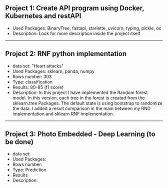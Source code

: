 
## Project 1: Create API program using Docker, Kubernetes and restAPI
* Used Packages: BinaryTree, fastapi, starlette, uvicorn, typing, pickle, os
* Description: Look for more description inside the project itself

---

## Project 2: RNF python implementation
* data set: "Heart attacks"
* Used Packages: sklearn, panda, numpy
* Rows number: 303
* Type: classification 
* Results: 80-85 (f1 score)
* Description: In this project I have implemented the Random forest model. 
  In this version, each tree in the forest is created from the sklearn.tree Packages.
  The default state is using bootstrap to randomize the data.
  I added a result comparison in the main between my RND implementation and sklearn RNF implementation.
  
---

## Project 3: Photo Embedded - Deep Learning (to be done)
* data set:
* Used Packages:
* Rows number:
* Type: Prediction
* Results
* Description:
